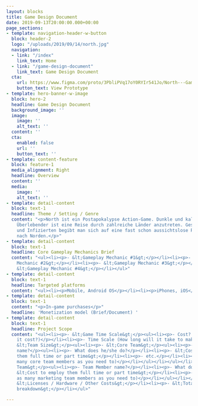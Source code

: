 ```yaml
---
layout: blocks
title: Game Design Document
date: 2019-09-13T20:00:00.000+00:00
page_sections:
- template: navigation-header-w-button
  block: header-2
  logo: "/uploads/2019/09/14/north.jpg"
  navigation:
  - link: "/index"
    link_text: Home
  - link: "/game-design-document"
    link_text: Game Design Document
  cta:
    url: https://www.figma.com/proto/3PbliPVq17oY0RYIr541Jo/North---Game?node-id=9%3A5&viewport=315%2C718%2C0.2886125147342682&scaling=scale-down
    button_text: View Prototype
- template: hero-banner-w-image
  block: hero-2
  headline: Game Design Document
  background_image: ''
  image:
    image: ''
    alt_text: ''
  content: ''
  cta:
    enabled: false
    url: ''
    button_text: ''
- template: content-feature
  block: feature-1
  media_alignment: Right
  headline: Overview
  content: ''
  media:
    image: ''
    alt_text: ''
- template: detail-content
  block: text-1
  headline: Theme / Setting / Genre
  content: "<p>North ist ein Postapokalypse Action-Game. Dunkle und kalte Szenen Als
    Überlebender ist eine Reise durch zahlreiche Länder anzutreten. Gespickt mit Gefahren
    und Infizierten begibt man sich auf eine fast schon aussichtslose Reise von Süden
    nach Norden.</p>"
- template: detail-content
  block: text-1
  headline: Core Gameplay Mechanics Brief
  content: "<ul><li><p>- &lt;Gameplay Mechanic #1&gt;</p></li><li><p>- &lt;Gameplay
    Mechanic #2&gt;</p></li><li><p>- &lt;Gameplay Mechanic #3&gt;</p></li><li><p>-
    &lt;Gameplay Mechanic #4&gt;</p></li></ul>"
- template: detail-content
  block: text-1
  headline: Targeted platforms
  content: "<ul><li><p>Mobile, Android OS</p></li><li><p>iPhones, iOS</p></li></ul>"
- template: detail-content
  block: text-1
  content: "<p>In-game purchases</p>"
  headline: 'Monetization model (Brief/Document) '
- template: detail-content
  block: text-1
  headline: Project Scope
  content: "<ul><li><p>- &lt;Game Time Scale&gt;</p><ul><li><p>- Cost? (How much will
    it cost?)</p></li><li><p>- Time Scale (How long will it take to make this game?)</p></li></ul></li><li><p>-
    &lt;Team Size&gt;</p><ul><li><p>- &lt;Core Team&gt;</p><ul><li><p>- Team Member
    name?</p><ul><li><p>- What does he/she do?</p></li><li><p>- &lt;Cost to employ
    them full time or part time&gt;</p></li><li><p>- etc.</p></li><li><p>(List as
    many core team members as you need to)</p></li></ul></li></ul></li><li><p>- &lt;Marketing
    Team&gt;</p><ul><li><p>- Team Member name?</p></li><li><p>- What does he/she do?</p></li><li><p>-
    &lt;Cost to employ them full time or part time&gt;</p></li><li><p>- Etc.</p></li><li><p>(List
    as many marketing team members as you need to)</p></li></ul></li></ul></li><li><p>-
    &lt;Licenses / Hardware / Other Costs&gt;</p></li><li><p>- &lt;Total Costs with
    breakdown&gt;</p></li></ul>"

---
```


